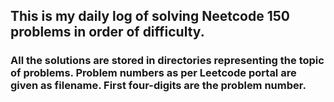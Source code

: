 ## This is my daily log of solving Neetcode 150 problems in order of difficulty.

### All the solutions are stored in directories representing the topic of problems. Problem numbers as per Leetcode portal are given as filename. First four-digits are the problem number.
